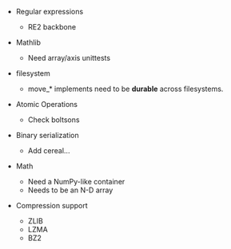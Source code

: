 - Regular expressions
    - RE2 backbone

- Mathlib
    - Need array/axis unittests

- filesystem
    - move_* implements need to be **durable** across filesystems.

- Atomic Operations
    - Check boltsons

- Binary serialization
    - Add cereal...

- Math
    - Need a NumPy-like container
    - Needs to be an N-D array

- Compression support
    - ZLIB
    - LZMA
    - BZ2
